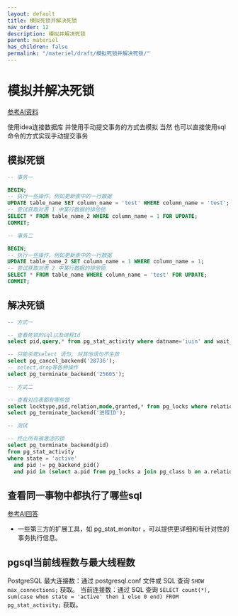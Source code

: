 ```yaml
---
layout: default
title: 模拟死锁并解决死锁
nav_order: 12
description: 模拟并解决死锁
parent: materiel
has_children: false
permalink: "/materiel/draft/模拟死锁并解决死锁/"
---
```


# 模拟并解决死锁

[参考AI资料](https://www.doubao.com/thread/w216e8cc04bfc4994)

使用idea连接数据库 并使用手动提交事务的方式去模拟
当然 也可以直接使用sql命令的方式实现手动提交事务

## 模拟死锁

```sql
-- 事务一

BEGIN;
-- 执行一些操作，例如更新表中的一行数据
UPDATE table_name SET column_name = 'test' WHERE column_name = 'test';
-- 尝试获取对表 1 中某行数据的排他锁
SELECT * FROM table_name_2 WHERE column_name = 1 FOR UPDATE;
COMMIT;
```

```sql
-- 事务二

BEGIN;
-- 执行一些操作，例如更新表中的一行数据
UPDATE table_name_2 SET column_name = 1 WHERE column_name = 1;
-- 尝试获取对表 2 中某行数据的排他锁
SELECT * FROM table_name WHERE column_name = 'test' FOR UPDATE;
COMMIT;
```

## 解决死锁

```sql
-- 方式一

-- 查看死锁的sql以及进程Id
select pid,query,* from pg_stat_activity where datname='iuin' and wait_event_type = 'Lock';

-- 只能杀死select 语句, 对其他语句不生效
select pg_cancel_backend('28736');
-- select,drop等各种操作
select pg_terminate_backend('25605');

-- 方式二

-- 查看对应表都有哪些锁
select locktype,pid,relation,mode,granted,* from pg_locks where relation in (select oid from pg_class where relname='table_name');
select pg_terminate_backend('进程ID');

-- 测试

-- 终止所有被激活的锁
select pg_terminate_backend(pid)
from pg_stat_activity
where state = 'active'
  and pid != pg_backend_pid()
  and pid in (select a.pid from pg_locks a join pg_class b on a.relation = b.oid where lower(b.relname) = 'news_content');

```

## 查看同一事物中都执行了哪些sql

[参考AI回答](https://www.doubao.com/thread/w47b5fa72219f3bf5)

- 一些第三方的扩展工具，如 pg_stat_monitor ，可以提供更详细和有针对性的事务执行信息。

## pgsql当前线程数与最大线程数

PostgreSQL 最大连接数：通过 postgresql.conf 文件或 SQL 查询 `SHOW max_connections;` 获取。
当前连接数：通过 SQL 查询 `SELECT count(*), sum(case when state = 'active' then 1 else 0 end) FROM pg_stat_activity;` 获取。
